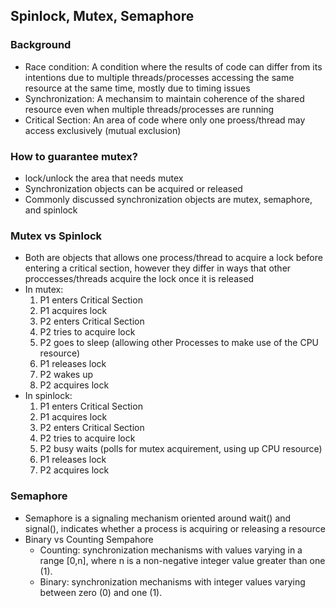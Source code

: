 ## Spinlock, Mutex, Semaphore

### Background
- Race condition: A condition where the results of code can differ from its intentions due to multiple threads/processes accessing the same resource at the same time, mostly due to timing issues
- Synchronization: A mechansim to maintain coherence of the shared resource even when multiple threads/processes are running
- Critical Section: An area of code where only one proess/thread may access exclusively (mutual exclusion)

### How to guarantee mutex?
- lock/unlock the area that needs mutex
- Synchronization objects can be acquired or released
- Commonly discussed synchronization objects are mutex, semaphore, and spinlock

### Mutex vs Spinlock
- Both are objects that allows one process/thread to acquire a lock before entering a critical section, however they differ in ways that other proccesses/threads acquire the lock once it is released
- In mutex:
    1. P1 enters Critical Section
    2. P1 acquires lock
    3. P2 enters Critical Section
    4. P2 tries to acquire lock
    5. P2 goes to sleep (allowing other Processes to make use of the CPU resource)
    6. P1 releases lock
    7. P2 wakes up
    8. P2 acquires lock
- In spinlock:
    1. P1 enters Critical Section
    2. P1 acquires lock
    3. P2 enters Critical Section
    4. P2 tries to acquire lock
    5. P2 busy waits (polls for mutex acquirement, using up CPU resource)
    6. P1 releases lock
    7. P2 acquires lock

### Semaphore
- Semaphore is a signaling mechanism oriented around wait() and signal(), indicates whether a process is acquiring or releasing a resource
- Binary vs Counting Sempahore
    - Counting:  synchronization mechanisms with values varying in a range [0,n], where n is a non-negative integer value greater than one (1). 
    - Binary: synchronization mechanisms with integer values varying between zero (0) and one (1).